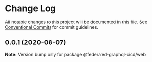 # Change Log

All notable changes to this project will be documented in this file.
See [Conventional Commits](https://conventionalcommits.org) for commit guidelines.

## 0.0.1 (2020-08-07)

**Note:** Version bump only for package @federated-graphql-cicd/web
